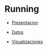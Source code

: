 <h1> Running </h1>
 
 * [Presentacion](https://docs.google.com/document/d/1V2B2PEFy_ZPg1cymknbsbYOD6t9rjJiI0d_VXFDttro/edit?usp=sharing)
  
 * [Datos](https://docs.google.com/spreadsheets/d/1L0o_UQgM8-ov_8AD9PnYDEs2XxOlquya/edit?usp=sharing&ouid=100325155472122219537&rtpof=true&sd=true)
 
  * [Visualizaciones](https://public.tableau.com/app/profile/francisco8740/viz/Running2020-21_16305244690990/MinutosxMesxEstacion)
 
 
 
